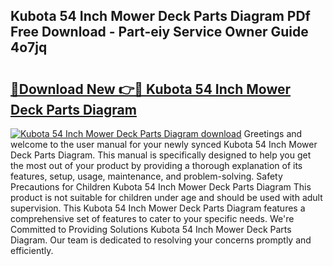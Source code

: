 ## Kubota 54 Inch Mower Deck Parts Diagram PDf Free Download - Part-eiy Service Owner Guide 4o7jq

# <h2><a href="http://dfqu417.blite.top/?on=Kubota+54+Inch+Mower+Deck+Parts+Diagram">🔗Download New 👉🔴 Kubota 54 Inch Mower Deck Parts Diagram</a></h2>

[![Kubota 54 Inch Mower Deck Parts Diagram download](https://i.imgur.com/lujVjoI.png)](http://dfqu417.blite.top/?on=Kubota+54+Inch+Mower+Deck+Parts+Diagram)
Greetings and welcome to the user manual for your newly synced Kubota 54 Inch Mower Deck Parts Diagram. This manual is specifically designed to help you get the most out of your product by providing a thorough explanation of its features, setup, usage, maintenance, and problem-solving. Safety Precautions for Children Kubota 54 Inch Mower Deck Parts Diagram This product is not suitable for children under age and should be used with adult supervision. This Kubota 54 Inch Mower Deck Parts Diagram features a comprehensive set of features to cater to your specific needs. We're Committed to Providing Solutions Kubota 54 Inch Mower Deck Parts Diagram. Our team is dedicated to resolving your concerns promptly and efficiently.
